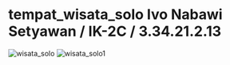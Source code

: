 # tempat_wisata_solo Ivo Nabawi Setyawan / IK-2C / 3.34.21.2.13
![wisata_solo](https://user-images.githubusercontent.com/116190685/212369470-edc204f0-95c9-4ee3-8c8a-b3f6973472fa.png)
![wisata_solo1](https://user-images.githubusercontent.com/116190685/212369495-33ad02ed-9f29-4659-ae25-cfd4432e50d3.png)
